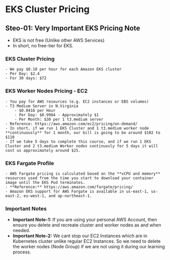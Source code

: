 # EKS Cluster Pricing

## Steo-01: Very Important EKS Pricing Note

- EKS is not free (Unlike other AWS Services)
- In short, no free-tier for EKS.

### EKS Cluster Pricing

    - We pay $0.10 per hour for each Amazon EKS cluster
    - Per Day: $2.4
    - For 30 days: $72

### EKS Worker Nodes Pricing - EC2

    - You pay for AWS resources (e.g. EC2 instances or EBS volumes)
    - T3 Medium Server in N.Virginia
        - $0.0416 per Hour
        - Per Day: $0.9984 - Approximately $1
        - Per Month: $30 per 1 t3.medium server
    - Reference: https://aws.amazon.com/ec2/pricing/on-demand/
    - In short, if we run 1 EKS Cluster and 1 t3.medium worker node **continuously** for 1 month, our bill is going to be around $102 to $110
    - If we take 5 days to complete this course, and if we run 1 EKS Cluster and 2 t3.medium Worker nodes continuosly for 5 days it will cost us approximately around $25.

### EKS Fargate Profile

    - AWS Fargate pricing is calculated based on the **vCPU and memory** resources used from the time you start to download your container image until the EKS Pod terminates.
    - **Reference:** https://aws.amazon.com/fargate/pricing/
    - Amazon EKS support for AWS Fargate is available in us-east-1, us-east-2, eu-west-1, and ap-northeast-1.

### Important Notes

- **Important Note-1:** If you are using your personal AWS Account, then ensure you delete and recreate cluster and worker nodes as and when needed.
- **Important Note-2:** We cant stop our EC2 Instances which are in Kubernetes cluster unlike regular EC2 Instances. So we need to delete the worker nodes (Node Group) if we are not using it during our learning process.
